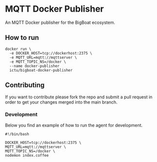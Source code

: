 # MQTT Docker Publisher

An MQTT Docker publisher for the BigBoat ecosystem.

## How to run

    docker run \
      -e DOCKER_HOST=tcp://dockerhost:2375 \
      -e MQTT_URL=mqtt://mqttserver \
      -e MQTT_TOPIC_NS=/docker \
      --name docker-publisher
      ictu/bigboat-docker-publisher

## Contributing

If you want to contribute please fork the repo and submit a pull request in
order to get your changes merged into the main branch.

### Development

Below you find an example of how to run the agent for development.

    #!/bin/bash

    DOCKER_HOST=tcp://dockerhost:2375 \
    MQTT_URL=mqtt://mqttserver \
    MQTT_TOPIC_NS=/docker \
    nodemon index.coffee

